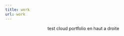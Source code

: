 ```yaml
---
title: work
url: work
---
```


<div align="center">
	<p>
        test cloud portfolio en haut a droite
	</p>
	
</div>



